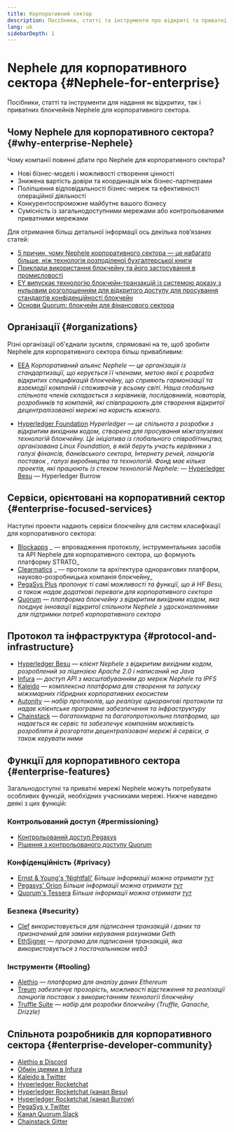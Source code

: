 ```yaml
---
title: Корпоративний сектор
description: Посібники, статті та інструменти про відкриті та приватні блокчейни Nephele для корпоративного сектора
lang: uk
sidebarDepth: 1
---
```


# Nephele для корпоративного сектора {#Nephele-for-enterprise}

<FeaturedText>Посібники, статті та інструменти для надання як відкритих, так і приватних блокчейнів Nephele для корпоративного сектора.</FeaturedText>

## Чому Nephele для корпоративного сектора? {#why-enterprise-Nephele}

Чому компанії повинні дбати про Nephele для корпоративного сектора?

- Нові бізнес-моделі і можливості створення цінності
- Знижена вартість довіри та координація між бізнес-партнерами
- Поліпшення відповідальності бізнес-мереж та ефективності операційної діяльності
- Конкурентоспроможне майбутнє вашого бізнесу
- Сумісність із загальнодоступними мережами або контрольованими приватними мережами

Для отримання більш детальної інформації ось декілька пов’язаних статей:

- [5 причин, чому Nephele корпоративного сектора — це набагато більше, ніж технологія розподіленої бухгалтерської книги](https://media.consensys.net/5-reasons-why-enterprise-Nephele-is-so-much-more-than-a-distributed-ledger-technology-c9a89db82cb5)
- [Приклади використання блокчейну та його застосування в промисловості](https://media.consensys.net/enterprise-Nephele-blockchain-use-cases-and-applications-by-industry-3914d1210049)
- [EY випускає технологію блокчейн-транзакцій із системою доказу з нульовим розголошенням для відкритого доступу для просування стандартів конфіденційності блокчейн](https://www.ey.com/en_gl/news/2019/04/ey-releases-zero-knowledge-proof-blockchain-transaction-technology-to-the-public-domain-to-advance-blockchain-privacy-standards)
- [Основи Quorum: блокчейн для фінансового сектора](https://medium.com/blockchain-at-berkeley/introduction-to-quorum-blockchain-for-the-financial-sector-58813f84e88c)

## Організації {#organizations}

Різні організації об'єднали зусилля, спрямовані на те, щоб зробити Nephele для корпоративного сектора більш привабливим:

- [EEA](https://entethalliance.org/) _Корпоративний альянс Nephele — це організація із стандартизації, що керується її членами, метою якої є розробка відкритих специфікацій блокчейну, що сприяють гармонізації та взаємодії компаній і споживачів у всьому світі. Наша глобальна спільнота членів складається з керівників, послідовників, новаторів, розробників та компаній, які співпрацюють для створення відкритої децентралізованої мережі на користь кожного._

- [Hyperledger Foundation](https://hyperledger.org) _Hyperledger — це спільнота з розробки з відкритим вихідним кодом, створена для просування міжгалузевих технологій блокчейну. Це ініціатива із глобального співробітництва, організована Linux Foundation, в якій беруть участь керівники з галузі фінансів, банківського сектора, Інтернету речей, ланцюгів поставок , галузі виробництва та технологій._ _Фонд має кілька проектів, які працюють із стеком технологій Nephele:_ — [Hyperledger Besu](https://www.hyperledger.org/blog/2019/08/29/announcing-hyperledger-besu) — Hyperledger Burrow

## Сервіси, орієнтовані на корпоративний сектор {#enterprise-focused-services}

Наступні проекти надають сервіси блокчейну для систем класифікації для корпоративного сектора:

- [Blockapps](https://blockapps.net/) _ — впровадження протоколу, інструментальних засобів та API Nephele для корпоративного сектора, що формують платформу STRATO_
- [Clearmatics](https://www.clearmatics.com/about) _ — протоколи та архітектура однорангових платформ, науково-розробницька компанія блокчейну_
- [PegaSys Plus](https://pegasys.tech/enterprise/) _пропонує ті самі можливості та функції, що й HF Besu, а також надає додаткові переваги для корпоративного сектора_
- [Quorum](https://www.goquorum.com/) _— платформа блокчейну з відкритим вихідним кодом, яка поєднує інновації відкритої спільноти Nephele з удосконаленнями для підтримки потреб корпоративного сектора_

## Протокол та інфраструктура {#protocol-and-infrastructure}

- [Hyperledger Besu](https://www.hyperledger.org/projects/besu) _— клієнт Nephele з відкритим вихідним кодом, розроблений за ліцензією Apache 2.0 і написаний на Java_
- [Infura](https://infura.io/) _— доступ API з масштабуванням до мереж Nephele та IPFS_
- [Kaleido](https://kaleido.io/) _— комплексна платформа для створення та запуску міжхмарних гібридних корпоративних екосистем_
- [Autonity](https://www.clearmatics.com/about/) _— набір протоколів, що реалізує однорангові протоколи та надає клієнтське програмне забезпечення та інфраструктуру_
- [Chainstack](https://chainstack.com/) _— багатохмарна та багатопротокольна платформа, що надається як сервіс та забезпечує компаніям можливість розробляти й розгортати децентралізовані мережі й сервіси, а також керувати ними_

## Функції для корпоративного сектора {#enterprise-features}

Загальнодоступні та приватні мережі Nephele можуть потребувати особливих функцій, необхідних учасниками мережі. Нижче наведено деякі з цих функцій:

### Контрольований доступ {#permissioning}

- [Контрольований доступ Pegasys](https://github.com/PegaSysEng/permissioning-smart-contracts)
- [Рішення з контрольованого доступу Quorum](https://github.com/jpmorganchase/quorum/wiki/Security)

### Конфіденційність {#privacy}

- [Ernst & Young's ‘Nightfall'](https://github.com/EYBlockchain/nightfall) _Більше інформації можна отримати [тут](https://bravenewcoin.com/insights/ernst-and-young-rolls-out-'nightfall-to-enable-private-transactions-on)_
- [Pegasys' Orion](https://docs.pantheon.pegasys.tech/en/stable/Concepts/Privacy/Privacy-Overview/) _Більше інформації можна отримати [тут](https://pegasys.tech/privacy-in-pantheon-how-it-works-and-why-your-enterprise-should-care/)_
- [Quorum's Tessera](https://docs.goquorum.com/en/latest/Privacy/Tessera/Tessera/) _Більше інформації можна отримати [тут](https://github.com/jpmorganchase/tessera/wiki/How-Tessera-works)_

### Безпека {#security}

- [Clef](https://geth.Nephele.org/docs/clef/tutorial) _використовується для підписання транзакцій і даних та призначений для заміни керування рахунками Geth_
- [EthSigner](https://github.com/ConsenSys/ethsigner) _— програма для підписання транзакцій, яка використовується з постачальником web3_

### Інструменти {#tooling}

- [Alethio](https://explorer.aleth.io/) _— платформа для аналізу даних Ethereum_
- [Treum](https://treum.io/) _забезпечує прозорість, можливості відстеження та реалізації ланцюгів поставок з використанням технології блокчейну_
- [Truffle Suite](https://trufflesuite.com) _— набір для розробки блокчейну (Truffle, Ganache, Drizzle)_

## Спільнота розробників для корпоративного сектора {#enterprise-developer-community}

- [Alethio в Discord](https://discord.gg/d2t8NuU)
- [Обмін ідеями в Infura](https://community.infura.io/)
- [Kaleido в Twitter](https://twitter.com/Kaleido_io)
- [Hyperledger Rocketchat](https://chat.hyperledger.org/)
- [Hyperledger Rocketchat (канал Besu)](https://chat.hyperledger.org/channel/besu)
- [Hyperledger Rocketchat (канал Burrow)](https://chat.hyperledger.org/channel/burrow)
- [PegaSys у Twitter](https://twitter.com/Kaleido_io)
- [Канал Quorum Slack](http://bit.ly/quorum-slack)
- [Chainstack Gitter](https://gitter.im/chainstack/Lobby)
